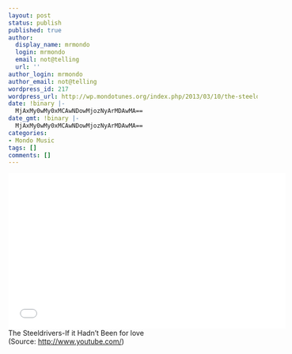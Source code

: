 ```yaml
---
layout: post
status: publish
published: true
author:
  display_name: mrmondo
  login: mrmondo
  email: not@telling
  url: ''
author_login: mrmondo
author_email: not@telling
wordpress_id: 217
wordpress_url: http://wp.mondotunes.org/index.php/2013/03/10/the-steeldrivers-if-it-hadnt-been-for-love/
date: !binary |-
  MjAxMy0wMy0xMCAwNDowMjozNyArMDAwMA==
date_gmt: !binary |-
  MjAxMy0wMy0xMCAwNDowMjozNyArMDAwMA==
categories:
- Mondo Music
tags: []
comments: []
---
```

<iframe width="560" height="315" src="//www.youtube.com/embed/_OG8Y7wDUVo" frameborder="0"> </iframe>
The Steeldrivers-If it Hadn&#8217;t Been for love
<div class="attribution">(<span>Source:</span> <a href="http://www.youtube.com/">http://www.youtube.com/</a>)</div>

